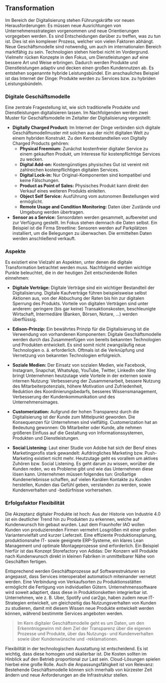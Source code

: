 ## Transformation

Im Bereich der Digitalisierung stehen Führungskräfte vor neuen Herausforderungen: Es müssen neue Ausrichtungen von Unternehmensstrategien vorgenommen und neue Orientierungen vorgegeben werden. Es sind Entscheidungen darüber zu treffen, was zu tun ist. Dies ist ein komplexer Prozess, welcher von vielen Faktoren abhängt. Neue Geschäftsmodelle sind notwendig, um auch im internationalen Bereich marktfähig zu sein. Technologien stehen hierbei nicht im Vordergrund. Vielmehr rücken Konzepte in den Fokus, um Dienstleistungen auf eine bessere Art und Weise erbringen. Dadurch werden Produkte und Dienstleistungen adaptiv und decken einen großen Kundennutzen ab. Es entstehen sogenannte hybride Leistungsbündel. Ein anschauliches Beispiel ist das Internet der Dinge: Produkte werden zu Services bzw. zu hybriden Leistungsbündeln.

### Digitale Geschäftsmodelle

Eine zentrale Fragestellung ist, wie sich traditionelle Produkte und Dienstleistungen digitalisieren lassen. Im Nachfolgenden werden zwei Muster für Geschäftsmodelle im Zeitalter der Digitalisierung vorgestellt:

* **Digitally Charged Product:** Im Internet der Dinge verbinden sich digitale Geschäftsmodellmuster mit solchen aus der nicht digitalen Welt zu einem hybriden Konstrukt. Zu den Kernbestandteilen von Digitally Charged Products gehören:
  * **Physical Freemium:** Zunächst kostenfreier digitaler Service zu einem gekauften Produkt, um Interesse für kostenpflichtige Services zu wecken.
  * **Digital Add-on:** Kostengünstiges physisches Gut ist vereint mit zahlreichen kostenpflichtigen digitalen Services.
  * **Digital Lock-in:** Nur Original-Komponenten sind kompatibel und keine Fälschungen.
  * **Product as Point of Sales:** Physisches Produkt kann direkt den Verkauf eines weiteren Produkts einleiten.
  * **Object Self Service:** Ausführung vom autonomen Bestellungen wird ermöglicht.
  * **Remote Usage and Condition Monitoring:** Daten über Zustände und Umgebung werden übertragen.
* **Sensor as a Service:** Sensordaten werden gesammelt, aufbereitet und zur Verfügung gestellt. Im Fokus stehen demnach die Daten selbst. Ein Beispiel ist die Firma Streetline: Sensoren werden auf Parkplätzen installiert, um die Belegungen zu überwachen. Die ermittelten Daten werden anschließend verkauft.

### Aspekte

Es existiert eine Vielzahl an Aspekten, unter denen die digitale Transformation betrachtet werden muss. Nachfolgend werden wichtige Punkte beleuchtet, die in der heutigen Zeit entscheidende Rollen einnehmen:

* **Digitale Verträge:** Digitale Verträge sind ein wichtiger Bestandteil der Digitalisierung. Digitale Kaufverträge führen beispielsweise selbst Aktionen aus, von der Abbuchung der Raten bis hin zur digitalen Sperrung des Produkts. Vorteile von digitalen Verträgen sind unter anderem: geringere \(bis gar keine\) Transaktionskosten, beschleunigte Wirtschaft, Intermediäre \(Banken, Börsen, Notare, ...\) werden überflüssig.

* **Edison-Prinzip:** Ein bewährtes Prinzip für die Digitalisierung ist die Verwendung von vorhandenen Komponenten: Digitale Geschäftsmodelle werden durch das Zusammenfügen von bereits bekannten Technologien und Produkten entwickelt. Es sind somit nicht zwangsläufig neue Technologien o. ä. erforderlich. Oftmals ist die Verknüpfung und Vernetzung von bekannten Technologien erfolgreich.

* **Soziale Medien:** Der Einsatz von sozialen Medien, wie Facebook, Instagram, Snapchat, WhatsApp, YouTube, Twitter, LinkedIn oder Xing bringt Unternehmen heutzutage viele Vorteile in der externen sowie internen Nutzung: Verbesserung der Zusammenarbeit, bessere Nutzung des Mitarbeiterpotenzials, höhere Motivation und Zufriedenheit, Reduktion des Koordinierungsbedarfs, besseres Wissensmanagement, Verbesserung der Kundenkommunikation und des Unternehmensimages.

* **Customerization:** Aufgrund der hohen Transparenz durch die Digitalisierung ist der Kunde zum Mittelpunkt geworden. Die Konsequenzen für Unternehmen sind vielfältig. Customerization hat an Bedeutung gewonnen: Ob Mitarbeiter oder Kunde, alle nehmen größeren Einfluss auf die Gestaltung von Informationssystemen, Produkten und Dienstleistungen.

* **Social Listening:** Laut einer Studie von Adobe hat sich der Beruf eines Marketingprofis stark gewandelt: Aufdringliches Marketing bzw. Push-Marketing existiert nicht mehr. Heutzutage geht es vorallem um aktives Zuhören bzw. Social Listening. Es geht darum zu wissen, worüber die Kunden reden, wo es Probleme gibt und wie das Unternehmen diese lösen kann. Unternehmen müssen folgendes tun: Großartige Kundenerlebnisse schaffen, auf vielen Kanälen Kontakte zu Kunden herstellen, Kunden das Gefühl geben, verstanden zu werden, sowie Kundenverhalten und -bedürfnisse vorhersehen.

### Erfolgsfaktor Flexibilität

Die Akzeptanz digitaler Produkte ist hoch: Aus der Historie von Industrie 4.0 ist ein deutlicher Trend hin zu Produkten zu erkennen, welche auf Kundenwunsch hin gebaut wurden. Laut dem Fraunhofer IAO wollen Kunden von produzierenden Firmen vermehrt Losgrößen mit einer großen Variantenvielfalt und kurzer Lieferzeit. Eine effiziente Produktionsplanung, produktionsnahe IT- sowie geeignete ERP-Systeme, ein klares Lean Management und optimale Montageprozesse sind erforderlich. Ein Beispiel hierfür ist das Konzept Storefactory von Adidas: Der Konzern will Produkte nach Kundenwunsch direkt in kleinen Fabriken in unmittelbarer Nähe von Geschäften fertigen.

Entsprechend werden Geschäftsprozesse auf Softwarestrukturen so angepasst, dass Services interoperabel automatisch miteinander vernetzt werden. Eine Verbindung von Verkaufsorten zu Produktionsstätten ermöglicht die Fertigung von individuellen Gütern. Unternehmenssoftware wird soweit adaptiert, dass diese in Produktionsketten integrierbar ist.  
Unternehmen, wie z. B. Uber, Spotify und car2go, haben zudem neue IT-Strategien entwickelt, um gleichzeitig das Nutzungsverhalten von Kunden zu studieren, damit mit diesem Wissen neue Produkte entwickelt werden können, während bestimmte Services angeboten werden.

> Im Kern digitaler Geschäftsmodelle geht es um Daten, um den Erkenntnisgewinn mit dem Ziel der Transparenz über die eigenen Prozesse und Produkte, über das Nutzungs- und Kundenverhalten sowie über Kundenwünsche und -reklamationen.

Flexibilität in der technologischen Ausstattung ist entscheidend. Es ist wichtig, dass diese homogen und skalierbar ist. Die Kosten sollten im Hinblick auf den Betrieb proportional zur Last sein. Cloud-Lösungen spielen hierbei eine große Rolle. Auch die Anpassungsfähigkeit ist von Relevanz: Bestehende Geschäftsmodelle können sich innerhalb von kürzester Zeit ändern und neue Anforderungen an die Infrastruktur stellen.

